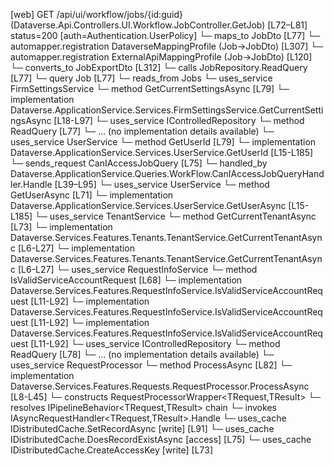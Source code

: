 [web] GET /api/ui/workflow/jobs/{id:guid}  (Dataverse.Api.Controllers.UI.Workflow.JobController.GetJob)  [L72–L81] status=200 [auth=Authentication.UserPolicy]
  └─ maps_to JobDto [L77]
    └─ automapper.registration DataverseMappingProfile (Job->JobDto) [L307]
    └─ automapper.registration ExternalApiMappingProfile (Job->JobDto) [L120]
    └─ converts_to JobExportDto [L312]
  └─ calls JobRepository.ReadQuery [L77]
  └─ query Job [L77]
    └─ reads_from Jobs
  └─ uses_service FirmSettingsService
    └─ method GetCurrentSettingsAsync [L79]
      └─ implementation Dataverse.ApplicationService.Services.FirmSettingsService.GetCurrentSettingsAsync [L18-L97]
  └─ uses_service IControlledRepository<Job>
    └─ method ReadQuery [L77]
      └─ ... (no implementation details available)
  └─ uses_service UserService
    └─ method GetUserId [L79]
      └─ implementation Dataverse.ApplicationService.Services.UserService.GetUserId [L15-L185]
  └─ sends_request CanIAccessJobQuery [L75]
    └─ handled_by Dataverse.ApplicationService.Queries.WorkFlow.CanIAccessJobQueryHandler.Handle [L39–L95]
      └─ uses_service UserService
        └─ method GetUserAsync [L71]
          └─ implementation Dataverse.ApplicationService.Services.UserService.GetUserAsync [L15-L185]
      └─ uses_service TenantService
        └─ method GetCurrentTenantAsync [L73]
          └─ implementation Dataverse.Services.Features.Tenants.TenantService.GetCurrentTenantAsync [L6-L27]
          └─ implementation Dataverse.Services.Features.Tenants.TenantService.GetCurrentTenantAsync [L6-L27]
      └─ uses_service RequestInfoService
        └─ method IsValidServiceAccountRequest [L68]
          └─ implementation Dataverse.Services.Features.RequestInfoService.IsValidServiceAccountRequest [L11-L92]
          └─ implementation Dataverse.Services.Features.RequestInfoService.IsValidServiceAccountRequest [L11-L92]
          └─ implementation Dataverse.Services.Features.RequestInfoService.IsValidServiceAccountRequest [L11-L92]
      └─ uses_service IControlledRepository<Job>
        └─ method ReadQuery [L78]
          └─ ... (no implementation details available)
      └─ uses_service RequestProcessor
        └─ method ProcessAsync [L82]
          └─ implementation Dataverse.Services.Features.Requests.RequestProcessor.ProcessAsync [L8-L45]
            └─ constructs RequestProcessorWrapper<TRequest,TResult>
            └─ resolves IPipelineBehavior<TRequest,TResult> chain
            └─ invokes IAsyncRequestHandler<TRequest,TResult>.Handle
      └─ uses_cache IDistributedCache.SetRecordAsync [write] [L91]
      └─ uses_cache IDistributedCache.DoesRecordExistAsync [access] [L75]
      └─ uses_cache IDistributedCache.CreateAccessKey [write] [L73]

